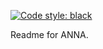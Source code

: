 [![Code style: black](https://img.shields.io/badge/code%20style-black-000000.svg)](https://github.com/psf/black)

Readme for ANNA.
